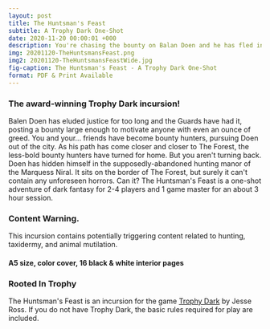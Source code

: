 ```yaml
---
layout: post
title: The Huntsman's Feast
subtitle: A Trophy Dark One-Shot
date: 2020-11-20 00:00:01 +000
description: You're chasing the bounty on Balan Doen and he has fled into the abandoned gothic hunting lodge of Marquess Niral. Do you follow him in and claim your bounty?
img: 20201120-TheHuntsmansFeast.png
img2: 20201120-TheHuntsmansFeastWide.jpg
fig-caption: The Huntsman's Feast - A Trophy Dark One-Shot
format: PDF & Print Available
---
```

### The award-winning Trophy Dark incursion!
Balen Doen has eluded justice for too long and the Guards have had it, posting a bounty large enough to motivate anyone with even an ounce of greed. You and your... friends have become bounty hunters, pursuing Doen out of the city. As his path has come closer and closer to The Forest, the less-bold bounty hunters have turned for home. But you aren't turning back.
Doen has hidden himself in the supposedly-abandoned hunting manor of the Marquess Niral. It sits on the border of The Forest, but surely it can't contain any unforeseen horrors. Can it?
The Huntsman's Feast is a one-shot adventure of dark fantasy for 2-4 players and 1 game master for an about 3 hour session.

### Content Warning.
This incursion contains potentially triggering content related to hunting, taxidermy, and animal mutilation.

#### A5 size, color cover, 16 black & white interior pages
<!--
### Purchase Options
#### [Purchase the Print&PDF at Cold Hearth Collective](http://www.coldhearthcollective.com/product/the-huntsman-s-feast)
#### [Purchase the Print&PDF at Indie Press Revolution](https://www.indiepressrevolution.com/xcart/Project-Galileo-Print-and-PDF.html)
#### [Purchase the Print&PDF at Melsonian Arts Council](https://www.melsonia.com/project-galileo-261-p.asp)
#### [Purchase the PDF on Itch.io](https://byemberandash.itch.io/the-huntsmans-feast)
#### [Purchase the PDF on DriveThruRPG](https://www.drivethrurpg.com/product/336882/The-Huntsmans-Feast)
-->
### Rooted In Trophy

The Huntsman's Feast is an incursion for the game [Trophy Dark](https://trophyrpg.com) by Jesse Ross. If you do not have Trophy Dark, the basic rules required for play are included.
